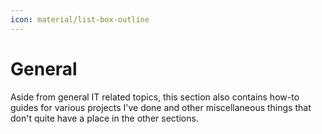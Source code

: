 ```yaml
---
icon: material/list-box-outline
---
```


# General

Aside from general IT related topics, this section also contains how-to guides for various projects I've done and other miscellaneous things that don't quite have a place in the other sections.
